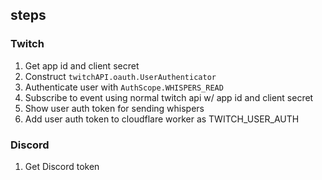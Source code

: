 ## steps

### Twitch

1. Get app id and client secret
2. Construct `twitchAPI.oauth.UserAuthenticator`
3. Authenticate user with `AuthScope.WHISPERS_READ`
4. Subscribe to event using normal twitch api w/ app id and client secret
5. Show user auth token for sending whispers
6. Add user auth token to cloudflare worker as TWITCH_USER_AUTH

### Discord

1. Get Discord token
